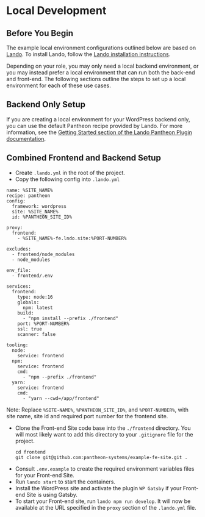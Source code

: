 # Local Development

## Before You Begin

The example local environment configurations outlined below are based on [Lando](https://lando.dev/). To install Lando, follow the [Lando installation instructions](https://docs.lando.dev/getting-started/installation.html).

Depending on your role, you may only need a local backend environment, or you may instead prefer a local environment that can run both the back-end and front-end. The following sections outline the steps to set up a local environment for each of these use cases.

## Backend Only Setup

If you are creating a local environment for your WordPress backend only, you can use the default Pantheon recipe provided by Lando. For more information, see the [Getting Started section of the Lando Pantheon Plugin documentation](https://docs.lando.dev/pantheon/getting-started.html).

## Combined Frontend and Backend Setup

- Create `.lando.yml` in the root of the project.
- Copy the following config into `.lando.yml`

```
name: %SITE_NAME%
recipe: pantheon
config:
  framework: wordpress
  site: %SITE_NAME%
  id: %PANTHEON_SITE_ID%

proxy:
  frontend:
    - %SITE_NAME%-fe.lndo.site:%PORT-NUMBER%

excludes:
  - frontend/node_modules
  - node_modules

env_file:
  - frontend/.env

services:
  frontend:
    type: node:16
    globals:
      npm: latest
    build:
      - "npm install --prefix ./frontend"
    port: %PORT-NUMBER%
    ssl: true
    scanner: false

tooling:
  node:
    service: frontend
  npm:
    service: frontend
    cmd:
      - "npm --prefix ./frontend"
  yarn:
    service: frontend
    cmd:
      - "yarn --cwd=/app/frontend"
```

Note: Replace `%SITE-NAME%`, `%PANTHEON_SITE_ID%`, and `%PORT-NUMBER%`, with site name, site id and required port number for the frontend site.

- Clone the Front-end Site code base into the `./frontend` directory. You will most likely want to add this directory to your `.gitignore` file for the project.
  ```
  cd frontend
  git clone git@github.com:pantheon-systems/example-fe-site.git .
  ```
- Consult `.env.example` to create the required environment variables files for your Front-end Site.
- Run `lando start` to start the containers.
- Install the WordPress site and activate the plugin `WP Gatsby` if your Front-end Site is using Gatsby.
- To start your Front-end site, run `lando npm run develop`. It will now be available at the URL specified in the `proxy` section of the `.lando.yml` file.
